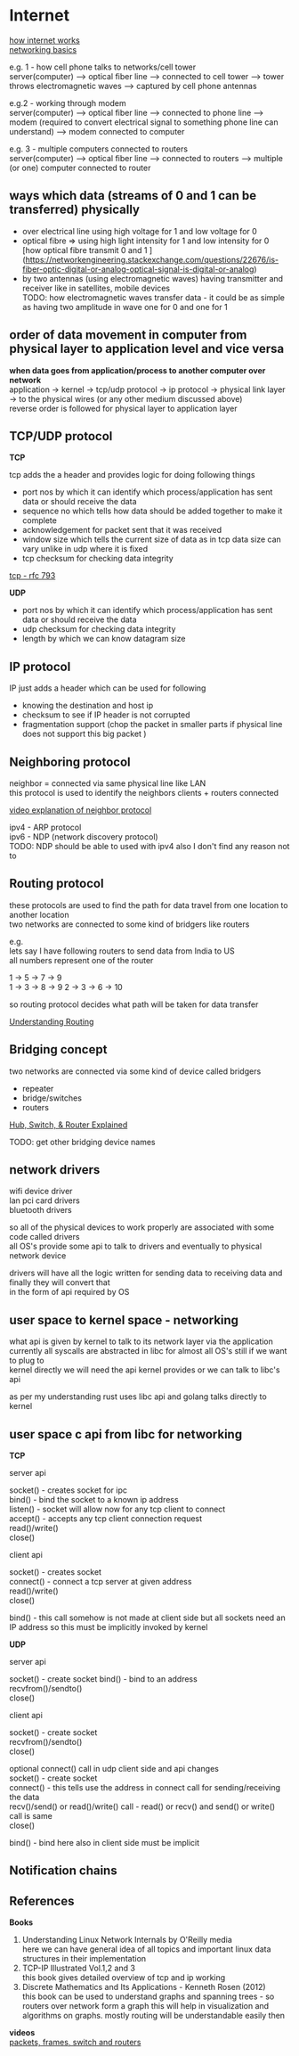 # Internet

[how internet works](https://developer.mozilla.org/en-US/docs/Learn/Common_questions/How_does_the_Internet_work)  
[networking basics](https://www.youtube.com/watch?v=n2D1o-aM-2s)

e.g. 1 - how cell phone talks to networks/cell tower    
server(computer) --> optical fiber line --> connected to cell tower --> tower throws electromagnetic waves --> captured by cell phone antennas  

e.g.2 - working through modem  
server(computer) --> optical fiber line --> connected to phone line --> modem (required to convert electrical signal to something phone line can understand) --> modem connected to computer

e.g. 3 - multiple computers connected to routers  
server(computer) --> optical fiber line --> connected to routers --> multiple (or one) computer connected to router  

## ways which data (streams of 0 and 1 can be transferred) physically

- over electrical line using high voltage for 1 and low voltage for 0
- optical fibre => using high light intensity for 1 and low intensity for 0   
[how optical fibre transmit 0 and 1 ] (<https://networkengineering.stackexchange.com/questions/22676/is-fiber-optic-digital-or-analog-optical-signal-is-digital-or-analog>)
- by two antennas (using electromagnetic waves) having transmitter and receiver like in satellites, mobile devices  
TODO: how electromagnetic waves transfer data - it could be as simple as having two amplitude in wave one for 0 and one for 1  

## order of data movement in computer from physical layer to application level and vice versa

**when data goes from application/process to another computer over network**  
application -> kernel -> tcp/udp protocol -> ip protocol -> physical link layer -> to the physical wires (or any other medium discussed above)  
reverse order is followed for physical layer to application layer  


## TCP/UDP protocol  

**TCP**  

tcp adds the a header and provides logic for doing following things  

- port nos by which it can identify which process/application has sent data or should receive the data  
- sequence no which tells how data should be added together to make it complete  
- acknowledgement for packet sent that it was received  
- window size which tells the current size of data as in tcp data size can vary unlike in udp where it is fixed  
- tcp checksum for checking data integrity  

[tcp - rfc 793](https://datatracker.ietf.org/doc/html/rfc793)  

**UDP**  

- port nos by which it can identify which process/application has sent data or should receive the data 
- udp checksum for checking data integrity  
- length by which we can know datagram size  


## IP protocol

IP just adds a header which can be used for following  

- knowing the destination and host ip
- checksum to see if IP header is not corrupted
- fragmentation support (chop the packet in smaller parts if physical line does not support this big packet )

## Neighboring protocol

neighbor = connected via same physical line like LAN  
this protocol is used to identify the neighbors clients + routers connected  

[video explanation of neighbor protocol](https://www.youtube.com/watch?v=A3LFt7CHpgs)

ipv4 - ARP protocol  
ipv6 - NDP (network discovery protocol)  
TODO: NDP should be able to used with ipv4 also I don't find any reason not to  

## Routing protocol  

these protocols are used to find the path for data travel from one location to another location  
two networks are connected to some kind of bridgers like routers  

e.g.  
lets say I have following routers to send data from India to US  
all numbers represent one of the router  

1 -> 5 -> 7 -> 9  
1 -> 3 -> 8 -> 9
2 -> 3 -> 6 -> 10  

so routing protocol decides what path will be taken for data transfer  

[Understanding Routing](https://www.youtube.com/watch?v=gQtgtKtvRdo)  

## Bridging concept

two networks are connected via some kind of device called bridgers  

- repeater
- bridge/switches
- routers

[Hub, Switch, & Router Explained](https://www.youtube.com/watch?v=1z0ULvg_pW8)  

TODO: get other bridging device names

## network drivers  

wifi device driver  
lan pci card drivers  
bluetooth drivers  

so all of the physical devices to work properly are associated with some code called drivers  
all OS's provide some api to talk to drivers and eventually to physical network device  

drivers will have all the logic written for sending data to receiving data and finally they will convert that  
in the form of api required by OS  


## user space to kernel space - networking  

what api is given by kernel to talk to its network layer via the application  
currently all syscalls are abstracted in libc for almost all OS's still if we want to plug to  
kernel directly we will need the api kernel provides or we can talk to libc's api  

as per my understanding rust uses libc api and golang talks directly to kernel  

## user space c api from libc for networking

**TCP**  

server api  

socket() - creates socket for ipc  
bind() - bind the socket to a known ip address  
listen() - socket will allow now for any tcp client to connect  
accept() - accepts any tcp client connection request  
read()/write()  
close()  

client api  

socket() - creates socket  
connect() - connect a tcp server at given address  
read()/write()  
close()  

bind() - this call somehow is not made at client side but all sockets need an IP address so this must be implicitly invoked by kernel  


**UDP**  

server api  

socket() - create socket
bind() - bind to an address  
recvfrom()/sendto()  
close()  

client api  

socket() - create socket  
recvfrom()/sendto()  
close()  

optional connect() call in udp client side and api changes  
socket() - create socket  
connect() - this tells use the address in connect call for sending/receiving the data  
recv()/send() or read()/write() call - read() or recv() and send() or write() call is same  
close()  

bind() - bind here also in client side must be implicit  

## Notification chains


## References

**Books**  

1. Understanding Linux Network Internals by O'Reilly media  
here we can have general idea of all topics and important linux data structures in their implementation  
2. TCP-IP Illustrated Vol.1,2 and 3  
this book gives detailed overview of tcp and ip working  
3. Discrete Mathematics and Its Applications - Kenneth Rosen (2012)  
this book can be used to understand graphs and spanning trees - so routers over network form a graph this will help in visualization and algorithms on graphs. mostly routing will be understandable easily then  

**videos**  
[packets, frames, switch and routers](https://www.youtube.com/watch?v=zhlMLRNY5-4)  
